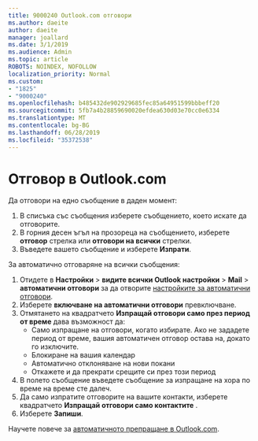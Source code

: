 ```yaml
---
title: 9000240 Outlook.com отговори
ms.author: daeite
author: daeite
manager: joallard
ms.date: 3/1/2019
ms.audience: Admin
ms.topic: article
ROBOTS: NOINDEX, NOFOLLOW
localization_priority: Normal
ms.custom:
- "1825"
- "9000240"
ms.openlocfilehash: b485432de902929685fec85a64951599bbbeff20
ms.sourcegitcommit: 5fb7a4b28859690020efdea630d03e70cc0e6334
ms.translationtype: MT
ms.contentlocale: bg-BG
ms.lasthandoff: 06/28/2019
ms.locfileid: "35372538"
---
```

# <a name="replying-in-outlookcom"></a>Отговор в Outlook.com

Да отговори на едно съобщение в даден момент:

1. В списъка със съобщения изберете съобщението, което искате да отговорите.
2. В горния десен ъгъл на прозореца на съобщението, изберете **отговор** стрелка или **отговори на всички** стрелки.
3. Въведете вашето съобщение и изберете **Изпрати**.

За автоматично отговаряне на всички съобщения:

1. Отидете в **Настройки** > **видите всички Outlook настройки** > **Mail** > **автоматични отговори** за да отворите [настройките за автоматични отговори](https://outlook.live.com/mail/options/mail/automaticReplies).
2. Изберете **включване на автоматични отговори** превключване.
3. Отмятането на квадратчето **Изпращай отговори само през период от време** дава възможност да:
    - Само изпращане на отговори, когато избирате. Ако не зададете период от време, вашия автоматичен отговор остава на, докато го изключите.
    - Блокиране на вашия календар
    - Автоматично отклоняване на нови покани
    - Откажете и да прекрати срещите си през този период
4. В полето съобщение въведете съобщение за изпращане на хора по време на време сте далеч.
5. Да само изпратите отговорите на вашите контакти, изберете квадратчето **Изпращай отговори само контактите** .
6. Изберете **Запиши**.

Научете повече за [автоматичното препращане в Outlook.com](https://support.office.com/article/14614626-9855-48dc-a986-dec81d07b1a0).